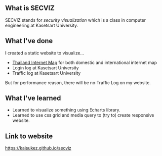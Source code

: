 ## What is SECVIZ
SECVIZ stands for *security visualization* which is a class
in computer engineering at Kasetsart University.

## What I've done
I created a static website to visualize...
- [Thailand Internet Map](http://internet.nectec.or.th/webstats/internetmap.current.iir?Sec=internetmap_current) for both domestic and international internet map
- Login log at Kasetsart University
- Traffic log at Kasetsart University  

But for performance reason, there will be no Traffic Log on my website.

## What I've learned
- Learned to visualize something using Echarts library.
- Learned to use css grid and media query to (try to) create responsive website.

## Link to website
https://kaisukez.github.io/secviz

